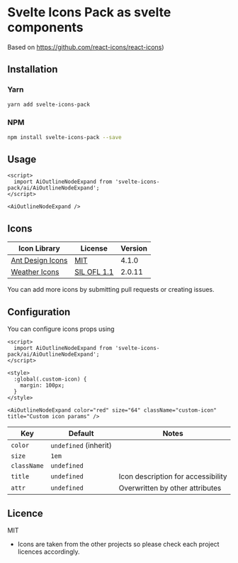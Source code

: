 # Svelte Icons Pack as svelte components

Based on https://github.com/react-icons/react-icons)

 

## Installation

### Yarn

```bash
yarn add svelte-icons-pack
```

### NPM

```bash
npm install svelte-icons-pack --save
```

## Usage

```svelte
<script>
  import AiOutlineNodeExpand from 'svelte-icons-pack/ai/AiOutlineNodeExpand';
</script>

<AiOutlineNodeExpand />
```

## Icons

| Icon Library                                                       | License                                    | Version |
| ------------------------------------------------------------------ | ------------------------------------------ | ------- |
| [Ant Design Icons](https://github.com/ant-design/ant-design-icons) | [MIT](https://opensource.org/licenses/MIT) | 4.1.0   |
| [Weather Icons](https://erikflowers.github.io/weather-icons/)|[SIL OFL 1.1](http://scripts.sil.org/OFL)|2.0.11
You can add more icons by submitting pull requests or creating issues.

## Configuration

You can configure icons props using

```svelte
<script>
  import AiOutlineNodeExpand from 'svelte-icons-pack/ai/AiOutlineNodeExpand';
</script>

<style>
  :global(.custom-icon) {
    margin: 100px;
  }
</style>

<AiOutlineNodeExpand color="red" size="64" className="custom-icon" title="Custom icon params" />
```

| Key         | Default               | Notes                              |
| ----------- | --------------------- | ---------------------------------- |
| `color`     | `undefined` (inherit) |                                    |
| `size`      | `1em`                 |                                    |
| `className` | `undefined`           |                                    |
| `title`     | `undefined`           | Icon description for accessibility |
| `attr`      | `undefined`           | Overwritten by other attributes    |

## Licence

MIT

- Icons are taken from the other projects so please check each project licences accordingly.
